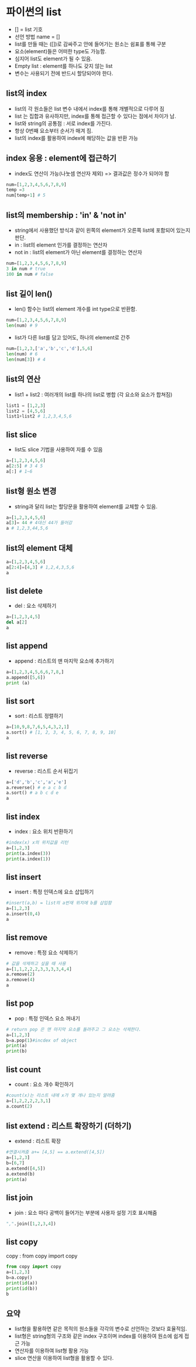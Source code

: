 # 파이썬의 list
* [] = list 기호
* 선언 방법 name = []
* list를 만들 때는 ([])로 감싸주고 안에 들어가는 원소는 쉼표를 통해 구분
* 요소(element)들은 어떠한 type도 가능함.
* 심지어 list도 element가 될 수 있음.
* Empty list : element를 하나도 갖지 않는 list
* 변수는 사용되기 전에 반드시 할당되어야 한다.

## list의 index
* list의 각 원소들은 list 변수 내에서 index를 통해 개별적으로 다루어 짐
* list 는 집합과 유사하지만, index를 통해 접근할 수 있다는 점에서 차이가 남.
* list와 string의 공통점 : 서로 index를 가진다.
* 항상 0번째 요소부터 순서가 매겨 짐.
* list의 index를 활용하여 index에 해당하는 값을 반환 가능 

## index 응용 : element에 접근하기
* index도 연산이 가능(나눗셈 연산자 제외) => 결과값은 정수가 되어야 함

``` python
num=[1,2,3,4,5,6,7,8,9]
temp =3
num[temp+1] # 5
```

## list의 membership : 'in' & 'not in'
* string에서 사용했던 방식과 같이 왼쪽의 element가 오른쪽 list에 포함되어 있는지 판단.
* in : list의 element 인가를 결정하는 연산자
* not in : list의 element가 아닌 element를 결정하는 연산자

``` python
num=[1,2,3,4,5,6,7,8,9]
3 in num # true
100 in num # false
```

## list 길이 len()
* len() 함수는 list의 element 개수를 int type으로 반환함.

``` python
num=[1,2,3,4,5,6,7,8,9]
len(num) # 9
```

* list가 다른 list를 담고 있어도, 하나의 element로 간주

``` python
num=[1,2,3,['a','b','c','d'],5,6]
len(num) # 6
len(num[3]) # 4
```

## list의 연산
* list1 + list2 : 여러개의 list를 하나의 list로 병합 (각 요소와 요소가 합쳐짐) 

``` python
list1 = [1,2,3]
list2 = [4,5,6]
list1+list2 # 1,2,3,4,5,6
```

## list slice
* list도 slice 기법을 사용하여 자를 수 있음
``` python
a=[1,2,3,4,5,6]
a[2:5] # 3 4 5
a[:] # 1~6
```
## list형 원소 변경 
* string과 달리 list는 할당문을 활용하여 element를 교체할 수 있음.

```python
a=[1,2,3,4,5,6]
a[3]= 44 # 4대신 44가 들어감
a # 1,2,3,44,5,6
```
## list의 element 대체
``` python
a=[1,2,3,4,5,6]
a[2:4]=[4,3] # 1,2,4,3,5,6
a
```
## list delete
* del : 요소 삭제하기

``` python
a=[1,2,3,4,5]
del a[2]
a
```

## list append
* append : 리스트의 맨 마지막 요소에 추가하기
``` python
a=[1,2,3,4,5,6,6,7,8,]
a.append([5,6])
print (a)
```

## list sort
* sort : 리스트 정렬하기

``` python 
a=[10,9,8,7,6,5,4,3,2,1]
a.sort() # [1, 2, 3, 4, 5, 6, 7, 8, 9, 10]
a
```


## list reverse
* reverse : 리스트 순서 뒤집기

``` python 
a=['d','b','c','a','e']
a.reverse() # e a c b d
a.sort() # a b c d e
a
```

## list index
* index : 요소 위치 반환하기
``` python
#index(x) x의 위치값을 리턴
a=[1,2,3]
print(a.index(3))
print(a.index(1))
```

## list insert
* insert : 특정 인덱스에 요소 삽입하기

``` python
#insert(a,b) = list의 a번재 위치에 b를 삽입함
a=[1,2,3]
a.insert(0,4)
a
```

## list remove
* remove : 특정 요소 삭제하기

```python
# 값을 삭제하고 싶을 때 사용
a=[1,1,2,2,2,3,3,3,3,4,4]
a.remove(2)
a.remove(4)
a
```

## list pop
* pop : 특정 인덱스 요소 꺼내기
``` python
# return pop 은 맨 마지막 요소를 돌려주고 그 요소는 삭제한다.
a=[1,2,3]
b=a.pop(1)#incdex of object
print(a)
print(b)
```
## list count 
* count : 요소 개수 확인하기

```python
#count(x)는 리스트 내에 x가 몇 개나 있는지 알려줌
a=[1,2,2,2,2,3,1]
a.count(2)
```
## list extend : 리스트 확장하기 (더하기)
* extend : 리스트 확장

```python
#연결시켜줌 a+= [4,5] == a.extend([4,5])
a=[1,2,3]
b=[6,7]
a.extend([4,5])
a.extend(b)
print(a)
```

## list join
* join : 요소 마다 공백이 들어가는 부분에 사용자 설정 기호 표시해줌
```python
",".join([1,2,3,4])
```

## list copy
copy : from copy import copy

```python
from copy import copy
a=[1,2,3]
b=a.copy()
print(id(a))
print(id(b))
b
```

## 요약
* list형을 활용하면 같은 목적의 원소들을 각각의 변수로 선언하는 것보다 효율적임.
* list형은 string형의 구조와 같은 index 구조이며 index를 이용하여 원소에 쉽게 접근 가능
* 연산자를 이용하여 list형 활용 가능
* slice 연산을 이용하여 list형을 활용할 수 있다.















